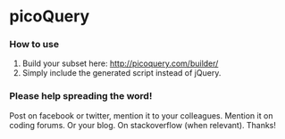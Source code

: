 # picoQuery


### How to use

1. Build your subset here: http://picoquery.com/builder/<br>
2. Simply include the generated script instead of jQuery.

### Please help spreading the word!
Post on facebook or twitter, mention it to your colleagues. Mention it on coding forums. Or your blog. On stackoverflow (when relevant). Thanks!




